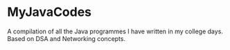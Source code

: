 # MyJavaCodes

A compilation of all the Java programmes I have written in my college days. Based on DSA and Networking concepts.

